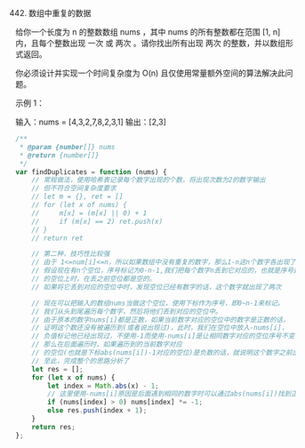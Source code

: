 442. 数组中重复的数据

给你一个长度为 n 的整数数组 nums ，其中 nums 的所有整数都在范围 [1, n] 内，且每个整数出现 一次 或 两次 。请你找出所有出现 两次 的整数，并以数组形式返回。

你必须设计并实现一个时间复杂度为 O(n) 且仅使用常量额外空间的算法解决此问题。

示例 1：

输入：nums = [4,3,2,7,8,2,3,1]
输出：[2,3]

```js
/**
 * @param {number[]} nums
 * @return {number[]}
 */
var findDuplicates = function (nums) {
    // 常规做法，使用哈希表记录每个数字出现的个数，将出现次数为2的数字输出
    // 但不符合空间复杂度要求
    // let m = {}, ret = []
    // for (let x of nums) {
    //     m[x] = (m[x] || 0) + 1
    //     if (m[x] == 2) ret.push(x)
    // }
    // return ret

    // 第二种，技巧性比较强
    // 由于 1<=num[i]<=n，所以如果数组中没有重复的数字，那么1-n这n个数字各出现了一次
    // 假设现在有n个空位，序号标记为0-n-1,我们把每个数字n丢到它对应的，也就是序号是nums[i]-1
    // 的空位上时，在丢之前空位都是空的。
    // 如果将它丢到对应的空位中时，发现空位已经有数字的话，这个数字就出现了两次

    // 现在可以把输入的数组nums当做这个空位，使用下标作为序号，即0~n-1来标记。
    // 我们从头到尾遍历每个数字，然后将他们丢到对应的空位中。
    // 由于原本的数字nums[i]都是正数，如果当前数字对应的空位中的数字是正数的话，
    // 证明这个数还没有被遍历到(或者说出现过)，此时，我们在空位中放入-nums[i]，
    // 负值标记他已经出现过，不使用-1而使用-nums[i]是让相同数字对应的空位序号不变，便于查重。
    // 那么在后面遍历时，如果遍历到的当前数字对应
    // 的空位(也就是下标abs(nums[i])-1对应的空位)是负数的话，就说明这个数字之前出现过了。
    // 至此，完成整个的思路分析了
    let res = [];
    for (let x of nums) {
        let index = Math.abs(x) - 1;
        // 这里使用-nums[i]原因是后面遇到相同的数字时可以通过abs(nums[i])找到正确对应的数字
        if (nums[index] > 0) nums[index] *= -1;
        else res.push(index + 1);
    }
    return res;
};
```

